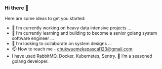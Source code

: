 ### Hi there 👋


Here are some ideas to get you started:
- 🔭 I’m currently working on heavy data intensive projects ...
- 🌱 I’m currently learning and building to become a senior golang system software engineer ...
- 👯 I’m looking to collaborate on system designs  ...
- 📫 How to reach me - chukwuemekapascal123@gmail.com
- I have used RabbitMQ, Docker, Kubernetes, Sentry.
💞️ I’m a seasoned golang developer.

<!--
**Emeka-Chukwu/Emeka-Chukwu** is a ✨ _special_ ✨ repository because its `README.md` (this file) appears on your GitHub profile.
-->
